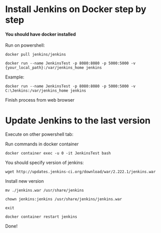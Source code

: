 # Install Jenkins on Docker step by step

#### You should have docker installed

Run on powershell:

```
docker pull jenkins/jenkins
```

```
docker run --name JenkinsTest -p 8080:8080 -p 5000:5000 -v {your_local_path}:/var/jenkins_home jenkins
```

Example:

```
docker run --name JenkinsTest -p 8080:8080 -p 5000:5000 -v C:\Jenkins:/var/jenkins_home jenkins
```

Finish process from web browser

# Update Jenkins to the last version

Execute on other powershell tab:

Run commands in docker container

```
docker container exec -u 0 -it JenkinsTest bash
```

You should specify version of jenkins:

```
wget http://updates.jenkins-ci.org/download/war/2.222.1/jenkins.war
```

Install new version

```
mv ./jenkins.war /usr/share/jenkins
```

```
chown jenkins:jenkins /usr/share/jenkins/jenkins.war
```

```
exit
```

```
docker container restart jenkins
```

Done!